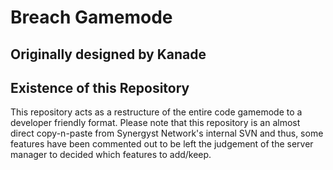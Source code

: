 # Breach Gamemode


## Originally designed by Kanade

## Existence of this Repository

This repository acts as a restructure of the entire code gamemode to a developer friendly format.
Please note that this repository is an almost direct copy-n-paste from Synergyst Network's internal SVN and thus, some features have been commented out to be left the judgement of the server manager to decided which features to add/keep.